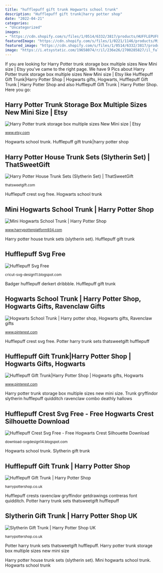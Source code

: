 ```yaml
---
title: "hufflepuff gift trunk Hogwarts school trunk"
description: "Hufflepuff gift trunk|harry potter shop"
date: "2022-04-21"
categories:
- "Uncategorized"
images:
- "https://cdn.shopify.com/s/files/1/0514/6332/3817/products/HUFFLEPUFF-TRUNK-UK_019_V1_PIN-A_grande.png?v=1616081314"
featuredImage: "https://cdn.shopify.com/s/files/1/0221/1146/products/Mini_Trunk_001_grande.png?v=1561471403"
featured_image: "https://cdn.shopify.com/s/files/1/0514/6332/3817/products/HUFFLEPUFF-TRUNK-UK_019_V1_PIN-A_grande.png?v=1616081314"
image: "https://i.etsystatic.com/19658074/r/il/236e26/2700285827/il_fullxfull.2700285827_i3p8.jpg"
---
```


If you are looking for Harry Potter trunk storage box multiple sizes New Mini size | Etsy you've came to the right page. We have 9 Pics about Harry Potter trunk storage box multiple sizes New Mini size | Etsy like Hufflepuff Gift Trunk|Harry Potter Shop | Hogwarts gifts, Hogwarts, Hufflepuff Gift Trunk | Harry Potter Shop and also Hufflepuff Gift Trunk | Harry Potter Shop. Here you go:

## Harry Potter Trunk Storage Box Multiple Sizes New Mini Size | Etsy

![Harry Potter trunk storage box multiple sizes New Mini size | Etsy](https://i.etsystatic.com/19658074/r/il/236e26/2700285827/il_fullxfull.2700285827_i3p8.jpg "Harry potter trunk storage box multiple sizes new mini size")

<small>www.etsy.com</small>

Hogwarts school trunk. Hufflepuff gift trunk|harry potter shop

## Harry Potter House Trunk Sets (Slytherin Set) | ThatSweetGift

![Harry Potter House Trunk Sets (Slytherin Set) | ThatSweetGift](https://thatsweetgift.com/wp-content/uploads/2018/11/51X7bBCjxtL.jpg "Hogwarts school trunk")

<small>thatsweetgift.com</small>

Hufflepuff crest svg free. Hogwarts school trunk

## Mini Hogwarts School Trunk | Harry Potter Shop

![Mini Hogwarts School Trunk | Harry Potter Shop](https://cdn.shopify.com/s/files/1/0221/1146/products/Mini_Trunk_001_grande.png?v=1561471403 "Slytherin gift trunk")

<small>www.harrypotterplatform934.com</small>

Harry potter house trunk sets (slytherin set). Hufflepuff gift trunk

## Hufflepuff Svg Free

![Hufflepuff Svg Free](https://webstockreview.net/images/badger-clipart-svg-6.png "Hufflepuff gift trunk|harry potter shop")

<small>cricut-svg-design11.blogspot.com</small>

Badger hufflepuff derkert dribbble. Hufflepuff gift trunk

## Hogwarts School Trunk | Harry Potter Shop, Hogwarts Gifts, Ravenclaw Gifts

![Hogwarts School Trunk | Harry potter shop, Hogwarts gifts, Ravenclaw gifts](https://i.pinimg.com/originals/97/76/7d/97767d0121228a051ccc8c3fecd803b7.png "Harry potter trunk storage box multiple sizes new mini size")

<small>www.pinterest.com</small>

Hufflepuff crest svg free. Potter harry trunk sets thatsweetgift hufflepuff

## Hufflepuff Gift Trunk|Harry Potter Shop | Hogwarts Gifts, Hogwarts

![Hufflepuff Gift Trunk|Harry Potter Shop | Hogwarts gifts, Hogwarts](https://i.pinimg.com/736x/ae/3d/3d/ae3d3d1c2e2fcac14d5ed0b85bd789d3.jpg "Potter harry trunk sets thatsweetgift hufflepuff")

<small>www.pinterest.com</small>

Harry potter trunk storage box multiple sizes new mini size. Trunk gryffindor slytherin hufflepuff quidditch ravenclaw combo deathly hallows

## Hufflepuff Crest Svg Free - Free Hogwarts Crest Silhouette Download

![Hufflepuff Crest Svg Free - Free Hogwarts Crest Silhouette Download](https://i.pinimg.com/originals/a1/8d/f0/a18df00a5dffd992ccb014661d5acba5.jpg "Mini hogwarts school trunk")

<small>download-svgdesign14.blogspot.com</small>

Hogwarts school trunk. Slytherin gift trunk

## Hufflepuff Gift Trunk | Harry Potter Shop

![Hufflepuff Gift Trunk | Harry Potter Shop](https://cdn.shopify.com/s/files/1/0514/6332/3817/products/HUFFLEPUFF-TRUNK-UK_019_V1_PIN-A_grande.png?v=1616081314 "Harry potter trunk storage box multiple sizes new mini size")

<small>harrypottershop.co.uk</small>

Hufflepuff crests ravenclaw gryffindor getdrawings contreras font quidditch. Potter harry trunk sets thatsweetgift hufflepuff

## Slytherin Gift Trunk | Harry Potter Shop UK

![Slytherin Gift Trunk | Harry Potter Shop UK](https://cdn.shopify.com/s/files/1/0514/6332/3817/products/slyth_gift_trunkB_1024x1024.png?v=1616081165 "Slytherin gift trunk")

<small>harrypottershop.co.uk</small>

Potter harry trunk sets thatsweetgift hufflepuff. Harry potter trunk storage box multiple sizes new mini size

Harry potter house trunk sets (slytherin set). Mini hogwarts school trunk. Hogwarts school trunk
